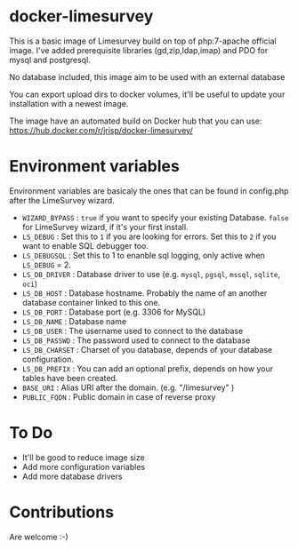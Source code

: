 
# docker-limesurvey

This is a basic image of Limesurvey build on top of php:7-apache official image. I've added prerequisite libraries (gd,zip,ldap,imap) and PDO for mysql and postgresql.

No database included, this image aim to be used with an external database

You can export upload dirs to docker volumes, it'll be useful to update your installation with a newest image.

The image have an automated build on Docker hub that you can use: https://hub.docker.com/r/jrisp/docker-limesurvey/

# Environment variables

Environment variables are basicaly the ones that can be found in config.php after the LimeSurvey wizard.

* `WIZARD_BYPASS` : `true` if you want to specify your existing Database. `false` for LimeSurvey wizard, if it's your first install.
* `LS_DEBUG` : Set this to `1` if you are looking for errors. Set this to `2` if you want to enable SQL debugger too.
* `LS_DEBUGSQL` : Set this to 1 to enanble sql logging, only active when `LS_DEBUG` = 2.
* `LS_DB_DRIVER` : Database driver to use (e.g. `mysql`, `pgsql`, `mssql`, `sqlite`, `oci`)
* `LS_DB_HOST` : Database hostname. Probably the name of an another database container linked to this one.
* `LS_DB_PORT` : Database port (e.g. 3306 for MySQL)
* `LS_DB_NAME` : Database name
* `LS_DB_USER` : The username used to connect to the database
* `LS_DB_PASSWD` : The password used to connect to the database
* `LS_DB_CHARSET` : Charset of you database, depends of your database configuration.
* `LS_DB_PREFIX` : You can add an optional prefix, depends on how your tables have been created.
* `BASE_URI` : Alias URI after the domain. (e.g. "/limesurvey" )
* `PUBLIC_FQDN` : Public domain in case of reverse proxy

# To Do

* It'll be good to reduce image size
* Add more configuration variables
* Add more database drivers

# Contributions

Are welcome :-)


